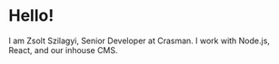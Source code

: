 # Hello!

I am Zsolt Szilagyi, Senior Developer at Crasman. I work with Node.js, React, and our inhouse CMS.
